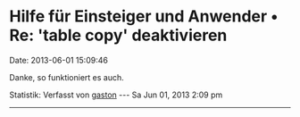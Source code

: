 Hilfe für Einsteiger und Anwender • Re: \'table copy\' deaktivieren
===================================================================

Date: 2013-06-01 15:09:46

Danke, so funktioniert es auch.

Statistik: Verfasst von
[gaston](http://forum.yacy-websuche.de/memberlist.php?mode=viewprofile&u=918)
--- Sa Jun 01, 2013 2:09 pm

------------------------------------------------------------------------
